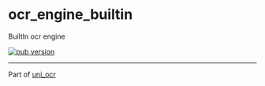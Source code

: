 # ocr_engine_builtin

BuiltIn ocr engine

[![pub version][pub-image]][pub-url]

[pub-image]: https://img.shields.io/pub/v/ocr_engine_builtin.svg
[pub-url]: https://pub.dev/packages/ocr_engine_builtin

---

Part of [uni_ocr](https://github.com/biyidev/uni_ocr)
